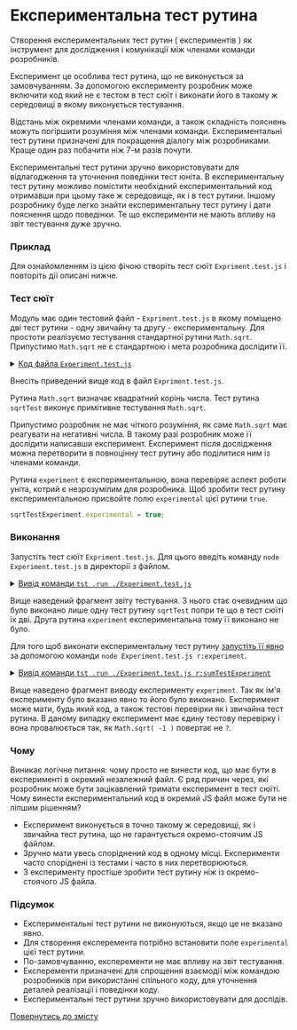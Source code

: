 # Експериментальна тест рутина

Створення експериментальних тест рутин ( експериментів ) як інструмент для дослідження і комунікації між членами команди розробників.

Експеримент це особлива тест рутина, що не виконується за замовчуванням. За допомогою експерименту розробник може включити код який не є тестом в тест сюїт і виконати його в такому ж середовищі в якому виконується тестування.

Відстань між окремими членами команди, а також складність пояснень можуть погіршити розуміння між членами команди. Експериментальні тест рутини призначені для покращення діалогу між розробниками. Краще один раз побачити ніж 7-м разів почути.

Експериментальні тест рутини зручно використовувати для відлагодження та уточнення поведінки тест юніта. В експериментальну тест рутину можливо помістити необхідний експериментальний код отримавши при цьому таке ж середовище, як і в тест рутини. Іншому розробнику буде легко знайти експериментальну тест рутину і дати пояснення щодо поведінки. Те що експерименти не мають впливу на звіт тестування дуже зручно.

### Приклад

Для ознайомленням із цією фічою створіть тест сюїт `Expriment.test.js` і повторіть дії описані нижче.

### Тест сюїт

Модуль має один тестовий файл - `Expriment.test.js` в якому поміщено дві тест рутини - одну звичайну та другу - експериментальну. Для простоти реалізуємо тестування стандартної рутини `Math.sqrt`. Припустимо `Math.sqrt` не є стандартною і мета розробника дослідити її.

<details>
<summary><u>Код файла <code>Experiment.test.js</code></u></summary>

```js
let _ = require( `wTesting` );

//

function sqrtTest( test )
{
test.case = `integer`;
test.identical( Math.sqrt( 4 ), 2 );
}

//

function experiment( test )
{
test.case = `strings`;
test.identical( Math.sqrt( -1 ), `?` );
}
experiment.experimental = true;

//

var Self =
{
name : `Experiment`,
tests :
{
sqrtTest,
experiment,
}
}

//

Self = wTestSuite( Self );
if( typeof module !== `undefined` && !module.parent )
wTester.test( Self.name );

```

</details>

Внесіть приведений вище код в файл `Expriment.test.js`.

Рутина `Math.sqrt` визначає квадратний корінь числа. Тест рутина `sqrtTest` виконує примітивне тестування `Math.sqrt`.

Припустимо розробник не має чіткого розуміння, як саме `Math.sqrt` має реагувати на негативні числа. В такому разі розробник може її дослідити написавши експеримент. Експеримент після дослідження можна перетворити в повноцінну тест рутину або поділитися ним із членами команди.

Рутина `experiment` є експериментальною, вона перевіряє аспект роботи уніта, котрий є незрозумілим для розробника. Щоб зробити тест рутину експериментальною присвойте полю `experimental` цієї рутини `true`.

```js
sqrtTestExperiment.experimental = true;
```

### Виконання

Запустіть тест сюїт `Expriment.test.js`. Для цього введіть команду `node Experiment.test.js` в директорії з файлом.

<details>
<summary><u>Вивід команди <code>tst .run ./Experiment.test.js</code></u></summary>

```
[user@user ~]$ node Experiment.test.js

Running test suite ( Experiment ) ..
Located at Experiment.test.js:34
Passed TestSuite::Experiment / TestRoutine::sqrtTest in 0.031s
Passed test checks 1 / 1
Passed test cases 1 / 1
Passed test routines 1 / 1
Test suite ( Experiment ) ... in 0.601s ... ok

```

</details>

Вище наведений фрагмент звіту тестування. З нього стає очевидним що було виконано лише одну тест рутину `sqrtTest` попри те що в тест сюїті їх дві. Друга рутина `experiment` експериментальна тому її виконано не було.

Для того щоб виконати експериментальну тест рутину [запустіть її явно](./Running.md) за допомогою команди `node Experiment.test.js r:experiment`.

<details>
<summary><u>Вивід команди <code>tst .run ./Experiment.test.js r:sumTestExperiment</code></u></summary>

```
[user@user ~]$ node Experiment.test.js r:experiment

Running test suite ( Experiment ) ..
Located at Experiment.test.js:34

Running TestSuite::Experiment / TestRoutine::experiment ..
- got :
NaN
- expected :
`?`

Test check ( TestSuite::Experiment / TestRoutine::experiment / strings # 1 ) ... failed
Failed TestSuite::Experiment / TestRoutine::experiment in 0.084s
Passed test checks 0 / 1
Passed test cases 0 / 1
Passed test routines 0 / 1
Test suite ( Experiment ) ... in 0.169s ... failed
```

</details>

Вище наведено фрагмент виводу експерименту `experiment`. Так як ім'я експерименту було вказано явно то його було виконано. Експеримент може мати, будь який код, а також тестові перевірки як і звичайна тест рутина. В даному випадку експеримент має єдину тестову перевірку і вона провалюється так, як `Math.sqrt( -1 )` повертає не ``?``.

### Чому

Виникає логічне питання: чому просто не винести код, що має бути в експерименті в окремий незалежний файл. Є ряд причин через, які розробник може бути зацікавлений тримати експеримент в тест сюїті. Чому винести експериментальний код в окремий JS файл може бути не ліпшим рішенням?

- Експеримент виконується в точно такому ж середовищі, як і звичайна тест рутина, що не гарантується окремо-стоячим JS файлом.
- Зручно мати увесь споріднений код в одному місці. Експерименти часто споріднені із тестами і часто в них перетворюються.
- З експерименту простіше зробити тест рутину ніж із окремо-стоячого JS файла.

### Підсумок

- Експериментальні тест рутини не виконуються, якщо це не вказано явно.
- Для створення експеремента потрібно встановити поле `experimental` цієї тест рутини.
- По-замовчуванню, експеременти не має впливу на звіт тестування.
- Експеременти призначені для спрощення взаємодії між командою розробників при використанні спільного коду, для уточнення деталей реалізації і поведінки коду.
- Експериментальні тест рутини зручно використовувати для дослідів.

[Повернутись до змісту](../README.md#tutorials)
